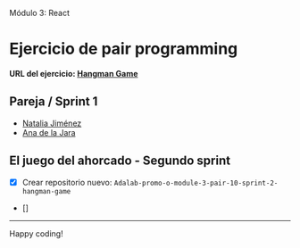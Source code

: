 Módulo 3: React

# Ejercicio de pair programming

**URL del ejercicio: [Hangman Game]()**

## Pareja / Sprint 1

- [Natalia Jiménez](https://github.com/NataliaaJN)
- [Ana de la Jara](https://github.com/AnadelaJara)

## El juego del ahorcado - Segundo sprint

- [x] Crear repositorio nuevo: `Adalab-promo-o-module-3-pair-10-sprint-2-hangman-game`
- []

---

Happy coding!
